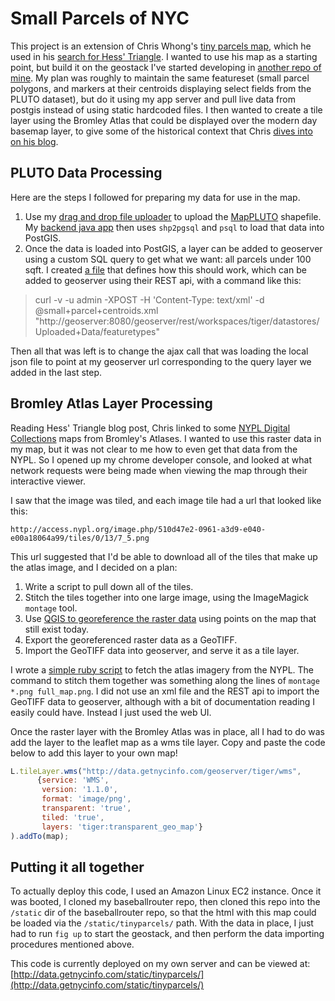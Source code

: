 Small Parcels of NYC
============

This project is an extension of Chris Whong's [tiny parcels map](http://chriswhong.github.io/tinyparcels/), which he used in his [search for Hess' Triangle](http://chriswhong.com/local/in-search-of-hess-triangle-part-2/).  I wanted to use his map as a starting point, but build it on the geostack I've started developing in [another repo of mine](https://github.com/dsachitano/routingserver).  My plan was roughly to maintain the same featureset (small parcel polygons, and markers at their centroids displaying select fields from the PLUTO dataset), but do it using my app server and pull live data from postgis instead of using static hardcoded files.  I then wanted to create a tile layer using the Bromley Atlas that could be displayed over the modern day basemap layer, to give some of the historical context that Chris [dives into on his blog](https://github.com/dsachitano/routingserver/blob/master/java_app/application/src/main/java/com/thebaseballrun/webui/resources/HelloWorldResource.java).

## PLUTO Data Processing

Here are the steps I followed for preparing my data for use in the map.

1. Use my [drag and drop file uploader](https://github.com/dsachitano/routingserver/blob/master/static/upload.html) to upload the [MapPLUTO](http://www.nyc.gov/html/dcp/html/bytes/applbyte.shtml) shapefile.  My [backend java app](https://github.com/dsachitano/routingserver/blob/master/java_app/application/src/main/java/com/thebaseballrun/webui/resources/HelloWorldResource.java) then uses `shp2pgsql` and `psql` to load that data into PostGIS.
2. Once the data is loaded into PostGIS, a layer can be added to geoserver using a custom SQL query to get what we want: all parcels under 100 sqft.  I created [a file](geoserver_configs/small+parcel+centroids.xml) that defines how this should work, which can be added to geoserver using their REST api, with a command like this:

> curl -v -u admin -XPOST -H 'Content-Type: text/xml' -d @small+parcel+centroids.xml "http://geoserver:8080/geoserver/rest/workspaces/tiger/datastores/Uploaded+Data/featuretypes"

Then all that was left is to change the ajax call that was loading the local json file to point at my geoserver url corresponding to the query layer we added in the last step.

## Bromley Atlas Layer Processing

Reading Hess' Triangle blog post, Chris linked to some [NYPL Digital Collections](http://digitalcollections.nypl.org/items/510d47e2-0961-a3d9-e040-e00a18064a99) maps from Bromley's Atlases.  I wanted to use this raster data in my map, but it was not clear to me how to even get that data from the NYPL.  So I opened up my chrome developer console, and looked at what network requests were being made when viewing the map through their interactive viewer.  

I saw that the image was tiled, and each image tile had a url that looked like this:

```
http://access.nypl.org/image.php/510d47e2-0961-a3d9-e040-e00a18064a99/tiles/0/13/7_5.png
```

This url suggested that I'd be able to download all of the tiles that make up the atlas image, and I decided on a plan:

1. Write a script to pull down all of the tiles.
2. Stitch the tiles together into one large image, using the ImageMagick `montage` tool.
3. Use [QGIS to georeference the raster data](http://www.qgistutorials.com/en/docs/georeferencing_basics.html) using points on the map that still exist today.
4. Export the georeferenced raster data as a GeoTIFF.
5. Import the GeoTIFF data into geoserver, and serve it as a tile layer.


I wrote a [simple ruby script](scripts/fetch_tiles.rb) to fetch the atlas imagery from the NYPL.  The command to stitch them together was something along the lines of `montage *.png full_map.png`.  I did not use an xml file and the REST api to import the GeoTIFF data to geoserver, although with a bit of documentation reading I easily could have.  Instead I just used the web UI.

Once the raster layer with the Bromley Atlas was in place, all I had to do was add the layer to the leaflet map as a wms tile layer.  Copy and paste the code below to add this layer to your own map!

```javascript
L.tileLayer.wms("http://data.getnycinfo.com/geoserver/tiger/wms",
      {service: 'WMS',
       version: '1.1.0',
       format: 'image/png',
       transparent: 'true',
       tiled: 'true',
       layers: 'tiger:transparent_geo_map'}
).addTo(map);
```

## Putting it all together

To actually deploy this code, I used an Amazon Linux EC2 instance.  Once it was booted, I cloned my baseballrouter repo, then cloned this repo into the `/static` dir of the baseballrouter repo, so that the html with this map could be loaded via the `/static/tinyparcels/` path.  With the data in place, I just had to run `fig up` to start the geostack, and then perform the data importing procedures mentioned above.

This code is currently deployed on my own server and can be viewed at: [http://data.getnycinfo.com/static/tinyparcels/](http://data.getnycinfo.com/static/tinyparcels/)
